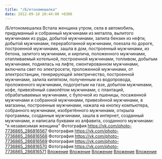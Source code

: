 ```yaml
---
title: "/Б/етономешалка"
date: 2012-09-10 20:44:00 +0300
---
```


/Б/етономешалка
Встала женщина утром, села в автомобиль, придуманный и собранный мужчинами из металла, вылитого мужчинами из руды, добытой мужчинами, залила бензин из нефти, добытой мужчинами, переработанной мужчинами, поехала по дороге, построенной мужчинами, зашла в дом, построенный мужчинами, из бетона, залитого мужчинами, и кирпича, положенного мужчинами, отапливаемый котельной, построенной мужчинами, топливом, добытым мужчинами, поднялась на лифте, смонтированном мужчинами, включила свет по электросети, проложенной мужчинами, от электростанции, генерирующей электричество, построенной мужчинами, залила кипятком, полученным из водопровода, проложенного мужчинами, подогретым на газе, добытом мужчинами, кофе, привезённый самолётом мужчинами, с плантаций, обрабатываемых мужчинами, с булочкой из пшеницы, посаженной мужчинами и собранной мужчинами, привезённой мужчинами, в магазины, построенные мужчинами, нажала на кнопку компьютера, собранного мужчинами, изобретённого мужчинами, открыла программы, созданные мужчинами, зашла в интернет, созданный мужчинами, и написала буквами из алфавита, созданного мужчинами: "я независимая женщина"
Фотография
<a class="vk-attach" href="https://vk.com/photo-7736865_286816567">https://vk.com/photo-7736865_286816567</a>
Фотография
<a class="vk-attach" href="https://vk.com/photo-7736865_286816568">https://vk.com/photo-7736865_286816568</a>
Фотография
<a class="vk-attach" href="https://vk.com/photo-7736865_286816569">https://vk.com/photo-7736865_286816569</a>
Фотография
<a class="vk-attach" href="https://vk.com/photo-7736865_286816570">https://vk.com/photo-7736865_286816570</a>
Фотография
<a class="vk-attach" href="https://vk.com/photo-7736865_286816571">https://vk.com/photo-7736865_286816571</a>
<a class="vk-attach" href="https://vk.com/photo-7736865_286816567">Вложение</a>
<a class="vk-attach" href="https://vk.com/photo-7736865_286816568">Вложение</a>
<a class="vk-attach" href="https://vk.com/photo-7736865_286816569">Вложение</a>
<a class="vk-attach" href="https://vk.com/photo-7736865_286816570">Вложение</a>
<a class="vk-attach" href="https://vk.com/photo-7736865_286816571">Вложение</a>
